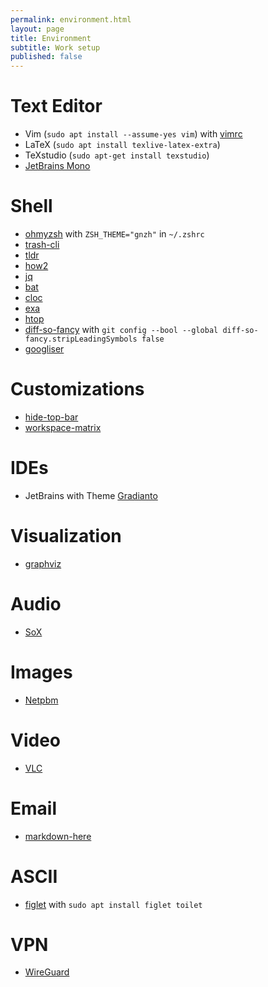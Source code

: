 ```yaml
---
permalink: environment.html
layout: page
title: Environment
subtitle: Work setup
published: false
---
```


# Text Editor

- Vim (`sudo apt install --assume-yes vim`) with [vimrc](https://github.com/amix/vimrc)
- LaTeX (`sudo apt install texlive-latex-extra`)
- TeXstudio (`sudo apt-get install texstudio`)
- [JetBrains Mono](https://www.jetbrains.com/lp/mono/)

# Shell

- [ohmyzsh](https://github.com/ohmyzsh/ohmyzsh) with `ZSH_THEME="gnzh"` in `~/.zshrc`
- [trash-cli](https://github.com/sindresorhus/trash-cli)
- [tldr](https://github.com/tldr-pages/tldr)
- [how2](https://github.com/santinic/how2)
- [jq](https://github.com/stedolan/jq)
- [bat](https://github.com/sharkdp/bat)
- [cloc](https://github.com/AlDanial/cloc)
- [exa](https://github.com/ogham/exa)
- [htop](https://github.com/hishamhm/htop)
- [diff-so-fancy](https://github.com/so-fancy/diff-so-fancy) with `git config --bool --global diff-so-fancy.stripLeadingSymbols false`
- [googliser](https://github.com/teracow/googliser)

# Customizations

- [hide-top-bar](https://extensions.gnome.org/extension/545/hide-top-bar/)
- [workspace-matrix](https://extensions.gnome.org/extension/1485/workspace-matrix/)

# IDEs

- JetBrains with Theme [Gradianto](https://plugins.jetbrains.com/plugin/12334-gradianto)

# Visualization

- [graphviz](https://www.graphviz.org/)

# Audio

- [SoX](http://sox.sourceforge.net/)

# Images

- [Netpbm](http://netpbm.sourceforge.net/)

# Video

- [VLC](https://www.videolan.org/vlc/index.html)

# Email

- [markdown-here](https://github.com/adam-p/markdown-here)

# ASCII

- [figlet](https://www.tecmint.com/create-ascii-text-banners-in-linux-terminal) with `sudo apt install figlet toilet`

# VPN

- [WireGuard](https://www.wireguard.com/)